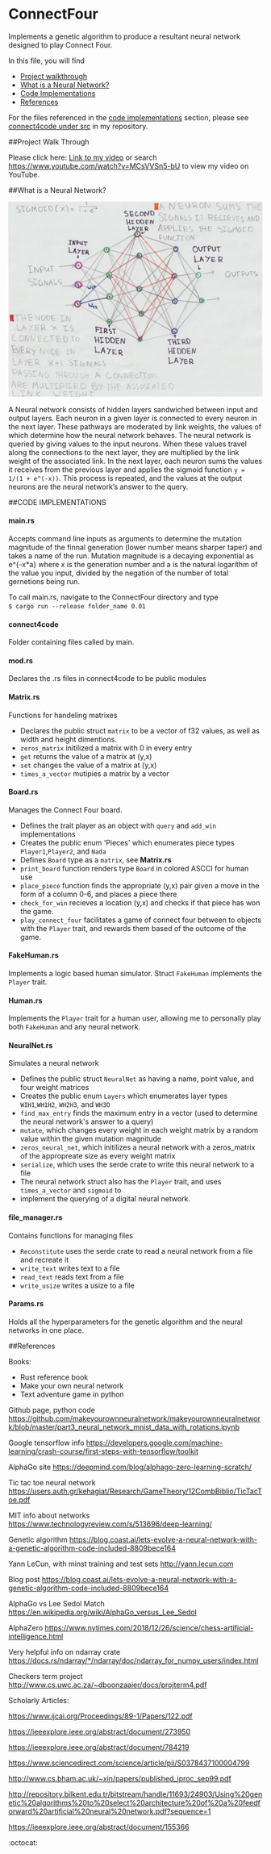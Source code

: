 # ConnectFour
Implements a genetic algorithm to produce a resultant neural network designed to play Connect Four.

In this file, you will find 
 * [Project walkthrough](https://github.com/ChatterMonkey/ConnectFour/blob/Simple_Model_fixed/README.md#projectwalkthrough)
 * [What is a Neural Network?](https://github.com/ChatterMonkey/ConnectFour/blob/Simple_Model_fixed/README.md#whatisaneuralnetwork)
 * [Code Implementations](https://github.com/ChatterMonkey/ConnectFour/blob/Simple_Model_fixed/README.md#codeimplementations)
 * [References](https://github.com/ChatterMonkey/ConnectFour/blob/Simple_Model_fixed/README.md#references)

For the files referenced in the [code implementations](https://github.com/ChatterMonkey/ConnectFour/blob/Simple_Model_fixed/README.md#codeimplementations) section, please see [connect4code under src](https://github.com/ChatterMonkey/ConnectFour/tree/Simple_Model_fixed/src/connect4code) in my repository.


##Project Walk Through

Please click here: [Link to my video](https://www.youtube.com/watch?v=MCsVVSn5-bU )
 or search https://www.youtube.com/watch?v=MCsVVSn5-bU  to view my video on YouTube.
 
 ##What is a Neural Network?

![Diagram of neural network](https://github.com/ChatterMonkey/ConnectFour/blob/Simple_Model_fixed/images/neuralNetwork_diagram.jpeg)


A Neural network consists of hidden layers sandwiched between input and output layers. Each neuron in a given layer is connected to every neuron in the next layer. These pathways are moderated by link weights, the values of which determine how the neural network behaves. The neural network is queried by giving values to the input neurons. When these values travel along the connections to the next layer, they are multiplied by the link weight of the associated link. In the next layer, each neuron sums the values it receives from the previous layer and applies the sigmoid function `y = 1/(1 + e^(-x))`. This process is repeated, and the values at the output neurons are the neural network’s answer to the query.








##CODE IMPLEMENTATIONS


#### main.rs
Accepts command line inputs as arguments to determine the mutation magnitude of the finnal generation (lower number means sharper taper) and takes a name of the run. Mutation magnitude is a decaying exponential as e^{-x*a} where x is the generation number and a is the natural logarithm of the value you input, divided by the negation of the number of total gernetions being run. 

To call main.rs, navigate to the ConnectFour directory and type  
`$ cargo run --release folder_name 0.01`

#### connect4code
Folder containing files called by main.
 
#### mod.rs
Declares the .rs files in connect4code to be public modules

#### Matrix.rs
Functions for handeling matrixes
* Declares the public struct `matrix` to be a vector of f32 values, as well as width and height dimentions.
* `zeros_matrix` initilized a matrix with 0 in every entry
* `get` returns the value of a matrix at (y,x) 
* `set` changes the value of a matrix at (y,x)
* `times_a_vector` mutipies a matrix by a vector
		
#### Board.rs
Manages the Connect Four board.
* Defines the trait player as an object with `query` and `add_win` implementations
* Creates the public enum 'Pieces' which enumerates piece types `Player1`,`Player2`, and `Nada`
* Defines `Board` type as a `matrix`, see **Matrix.rs**
* `print_board` function renders type `Board` in colored ASCCI for human use
* `place_piece` function finds the appropriate (y,x) pair given a move in the form of a column 0-6, and places a piece there
* `check_for_win` recieves a location (y,x) and checks if that piece has won the game.
* `play_connect_four` facilitates a game of connect four between to objects with the `Player` trait, and rewards them based of the outcome of the game.

#### FakeHuman.rs
Implements a logic based human simulator. Struct `FakeHuman` implements the `Player` trait.

#### Human.rs
Implements the `Player` trait for a human user, allowing me to personally play both `FakeHuman` 
						and any neural network.

#### NeuralNet.rs
Simulates a neural network 
* Defines the public struct `NeuralNet` as having a name, point value, and four weight matrices
* Creates the public enum `Layers` which enumerates layer types `WIH1`,`WH1H2`, `WH2H3`, and `WH3O`
* `find_max_entry` finds the maximum entry in a vector (used to determine the neural network's answer to a query)
* `mutate`, which changes every weight in each weight matrix by a random value within the given mutation magnitude
* `zeros_neural_net`, which initilizes a neural network with a zeros_matrix of the appropreate size as every weight matrix
* `serialize`, which uses the serde crate to write this neural network to a file
* The neural network struct also has the `Player` trait, and uses `times_a_vector` and `sigmoid` to 
* implement the querying of a digital neural network.


#### file_manager.rs
Contains functions for managing files				
* `Reconstitute` uses the serde crate to read a neural network from a file and recreate it
* `write_text` writes text to a file
* `read_text` reads text from a file
* `write_usize` writes a usize to a file
					 
					 
#### Params.rs
Holds all the hyperparameters for the genetic algorithm and the neural networks in one place.





##References

Books:
* Rust reference book
* Make your own neural network
* Text adventure game in python

Github page, python code
https://github.com/makeyourownneuralnetwork/makeyourownneuralnetwork/blob/master/part3_neural_network_mnist_data_with_rotations.ipynb 

Google tensorflow info
https://developers.google.com/machine-learning/crash-course/first-steps-with-tensorflow/toolkit 

AlphaGo site
https://deepmind.com/blog/alphago-zero-learning-scratch/

Tic tac toe neural network
https://users.auth.gr/kehagiat/Research/GameTheory/12CombBiblio/TicTacToe.pdf

MIT info about networks
https://www.technologyreview.com/s/513696/deep-learning/

Genetic algorithm
https://blog.coast.ai/lets-evolve-a-neural-network-with-a-genetic-algorithm-code-included-8809bece164

Yann LeCun, with minst training and test sets
http://yann.lecun.com

Blog post
https://blog.coast.ai/lets-evolve-a-neural-network-with-a-genetic-algorithm-code-included-8809bece164


AlphaGo vs Lee Sedol Match
https://en.wikipedia.org/wiki/AlphaGo_versus_Lee_Sedol

AlphaZero
https://www.nytimes.com/2018/12/26/science/chess-artificial-intelligence.html

Very helpful info on ndarray crate
https://docs.rs/ndarray/*/ndarray/doc/ndarray_for_numpy_users/index.html

Checkers term project
http://www.cs.uwc.ac.za/~dboonzaaier/docs/projterm4.pdf

Scholarly Articles:

https://www.ijcai.org/Proceedings/89-1/Papers/122.pdf

https://ieeexplore.ieee.org/abstract/document/273950

https://ieeexplore.ieee.org/abstract/document/784219

https://www.sciencedirect.com/science/article/pii/S0378437100004799

http://www.cs.bham.ac.uk/~xin/papers/published_iproc_sep99.pdf


http://repository.bilkent.edu.tr/bitstream/handle/11693/24903/Using%20genetic%20algorithms%20to%20select%20architecture%20of%20a%20feedforward%20artificial%20neural%20network.pdf?sequence=1 



https://ieeexplore.ieee.org/abstract/document/155366




:octocat: 